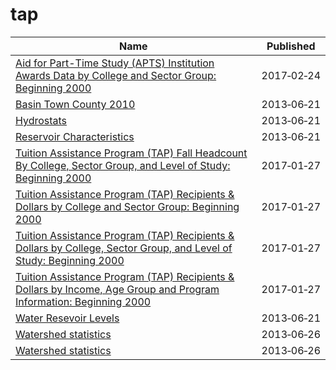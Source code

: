 # tap

Name | Published
---- | ---------
[Aid for Part-Time Study (APTS) Institution Awards Data by College and Sector Group: Beginning 2000](../datasets/mv78-zbh9.md) | 2017&#x2011;02&#x2011;24
[Basin Town County 2010](../datasets/9akp-irxz.md) | 2013&#x2011;06&#x2011;21
[Hydrostats](../datasets/9vgt-yx2p.md) | 2013&#x2011;06&#x2011;21
[Reservoir Characteristics](../datasets/nckr-g5w7.md) | 2013&#x2011;06&#x2011;21
[Tuition Assistance Program (TAP) Fall Headcount By College, Sector Group, and Level of Study: Beginning 2000](../datasets/c7fm-g84d.md) | 2017&#x2011;01&#x2011;27
[Tuition Assistance Program (TAP) Recipients & Dollars by College and Sector Group: Beginning 2000](../datasets/tua9-wsak.md) | 2017&#x2011;01&#x2011;27
[Tuition Assistance Program (TAP) Recipients & Dollars by College, Sector Group, and Level of Study: Beginning 2000](../datasets/ich7-7ewa.md) | 2017&#x2011;01&#x2011;27
[Tuition Assistance Program (TAP) Recipients & Dollars by Income, Age Group and Program Information: Beginning 2000](../datasets/2t78-bs45.md) | 2017&#x2011;01&#x2011;27
[Water Resevoir Levels](../datasets/zkky-n5j3.md) | 2013&#x2011;06&#x2011;21
[Watershed statistics](../datasets/z4kf-gt4n.md) | 2013&#x2011;06&#x2011;26
[Watershed statistics](../datasets/z4kf-gt4n.md) | 2013&#x2011;06&#x2011;26

